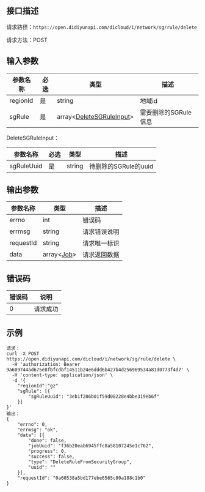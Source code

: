 ## 接口描述
请求路径：`https://open.didiyunapi.com/dicloud/i/network/sg/rule/delete`

请求方法：POST
## 输入参数
|参数名称 | 必选 | 类型 | 描述|
|--------|-----|-----|-----|
| regionId | 是 | string | 地域id |
| sgRule | 是 | array<[DeleteSGRuleInput](#DeleteSGRuleInput)> | 需要删除的SGRule信息 |

<span id="DeleteSGRuleInput"></span>
DeleteSGRuleInput：

|参数名称 | 必选 | 类型 | 描述|
|--------|-----|-----|-----|
| sgRuleUuid   | 是 |   string  |  待删除的SGRule的uuid    |


## 输出参数
|参数名称  | 类型 | 描述|
|--------|-----|-----|
|errno | int  |错误码 |
|errmsg|string|请求错误说明	|
|requestId |string|请求唯一标识 |
|data | array<[Job](/static/docs-content/products/通用响应结构.md#Job)>	 | 请求返回数据 | 


## 错误码
| 错误码 | 说明    |
|-------|---------|
| 0    | 请求成功  |

## 示例

```
请求：
curl -X POST https://open.didiyunapi.com/dicloud/i/network/sg/rule/delete \
  -H 'authorization: Bearer 9a609744ad675e8fbfcdbf14511b24e6ddd6b427b4d256969534a81d0773f4d7' \
  -H 'content-type: application/json' \
  -d '{
    "regionId":"gz"
	"sgRule": [{
		"sgRuleUuid": "3eb1f286b01f59d08228e4bbe319eb6f"
	}]
}'
输出：
{
	"errno": 0,
	"errmsg": "ok",
	"data": [{
		"done": false,
		"jobUuid": "f36b20eab6945ffc8a58107245e1c762",
		"progress": 0,
		"success": false,
		"type": "DeleteRuleFromSecurityGroup",
		"uuid": ""
	}],
	"requestId": "0a60538a5bd177ebe6565c80a188c1b0"
}
```
